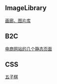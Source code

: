 ## ImageLibrary 
[画廊、图片库](https://963838470.github.io/demo-web/imageLibrary/)
## B2C 
[电商网站的几个静态页面](https://963838470.github.io/demo-web/B2C/)
## CSS
[五子棋](https://963838470.github.io/demo-web/CSS/五子棋.html)